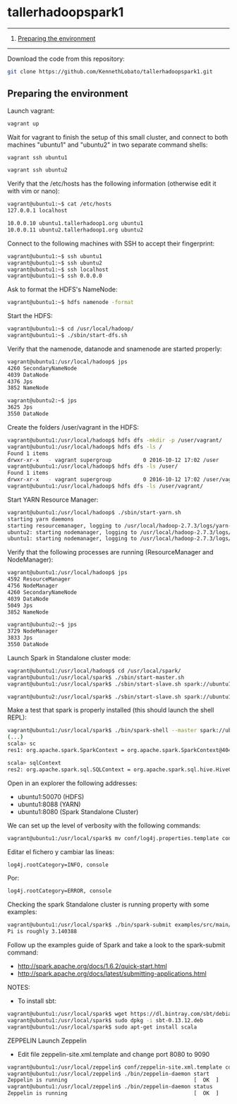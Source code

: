 # tallerhadoopspark1
***

1. [Preparing the environment](#preparing)
---
Download the code from this repository:
```Bash
git clone https://github.com/KennethLobato/tallerhadoopspark1.git
```

## Preparing the environment <a name="preparing"></a>
Launch vagrant:
```Bash
vagrant up
```

Wait for vagrant to finish the setup of this small cluster, and connect to both machines "ubuntu1" and "ubuntu2" in two separate command shells:
```Bash
vagrant ssh ubuntu1
```
```Bash
vagrant ssh ubuntu2
```

Verify that the /etc/hosts has the following information (otherwise edit it with vim or nano):
```Bash
vagrant@ubuntu1:~$ cat /etc/hosts
127.0.0.1 localhost

10.0.0.10 ubuntu1.tallerhadoop1.org ubuntu1
10.0.0.11 ubuntu2.tallerhadoop1.org ubuntu2
```

Connect to the following machines with SSH to accept their fingerprint:
```Bash
vagrant@ubuntu1:~$ ssh ubuntu1
vagrant@ubuntu1:~$ ssh ubuntu2
vagrant@ubuntu1:~$ ssh localhost
vagrant@ubuntu1:~$ ssh 0.0.0.0
```

Ask to format the HDFS's NameNode:
```Bash
vagrant@ubuntu1:~$ hdfs namenode -format
```

Start the HDFS:
```Bash
vagrant@ubuntu1:~$ cd /usr/local/hadoop/
vagrant@ubuntu1:~$ ./sbin/start-dfs.sh
```
Verify that the namenode, datanode and snamenode are started properly:
```Bash
vagrant@ubuntu1:/usr/local/hadoop$ jps
4260 SecondaryNameNode
4039 DataNode
4376 Jps
3852 NameNode
```

```Bash
vagrant@ubuntu2:~$ jps
3625 Jps
3550 DataNode
```

Create the folders /user/vagrant in the HDFS:
```Bash
vagrant@ubuntu1:/usr/local/hadoop$ hdfs dfs -mkdir -p /user/vagrant/
vagrant@ubuntu1:/usr/local/hadoop$ hdfs dfs -ls /
Found 1 items
drwxr-xr-x   - vagrant supergroup          0 2016-10-12 17:02 /user
vagrant@ubuntu1:/usr/local/hadoop$ hdfs dfs -ls /user/
Found 1 items
drwxr-xr-x   - vagrant supergroup          0 2016-10-12 17:02 /user/vagrant
vagrant@ubuntu1:/usr/local/hadoop$ hdfs dfs -ls /user/vagrant/
```

Start YARN Resource Manager:
```Bash
vagrant@ubuntu1:/usr/local/hadoop$ ./sbin/start-yarn.sh
starting yarn daemons
starting resourcemanager, logging to /usr/local/hadoop-2.7.3/logs/yarn-vagrant-resourcemanager-ubuntu1.out
ubuntu2: starting nodemanager, logging to /usr/local/hadoop-2.7.3/logs/yarn-vagrant-nodemanager-ubuntu2.out
ubuntu1: starting nodemanager, logging to /usr/local/hadoop-2.7.3/logs/yarn-vagrant-nodemanager-ubuntu1.out
```
Verify that the following processes are running (ResourceManager and NodeManager):
```Bash
vagrant@ubuntu1:/usr/local/hadoop$ jps
4592 ResourceManager
4756 NodeManager
4260 SecondaryNameNode
4039 DataNode
5049 Jps
3852 NameNode
```
```Bash
vagrant@ubuntu2:~$ jps
3729 NodeManager
3833 Jps
3550 DataNode
```

Launch Spark in Standalone cluster mode:
```Bash
vagrant@ubuntu1:/usr/local/hadoop$ cd /usr/local/spark/
vagrant@ubuntu1:/usr/local/spark$ ./sbin/start-master.sh
vagrant@ubuntu1:/usr/local/spark$ ./sbin/start-slave.sh spark://ubuntu1:7077
```

```Bash
vagrant@ubuntu2:/usr/local/spark$ ./sbin/start-slave.sh spark://ubuntu1:7077
```

Make a test that spark is properly installed (this should launch the shell REPL):
```Bash
vagrant@ubuntu1:/usr/local/spark$ ./bin/spark-shell --master spark://ubuntu1:7077
(...)
scala> sc
res1: org.apache.spark.SparkContext = org.apache.spark.SparkContext@4045fd1f

scala> sqlContext
res2: org.apache.spark.sql.SQLContext = org.apache.spark.sql.hive.HiveContext@738a977d
```

Open in an explorer the following addresses:
- ubuntu1:50070 (HDFS)
- ubuntu1:8088 (YARN)
- ubuntu1:8080 (Spark Standalone Cluster)

We can set up the level of verbosity with the following commands:

```Bash
vagrant@ubuntu1:/usr/local/spark$ mv conf/log4j.properties.template conf/log4j.properties
```

Editar el fichero y cambiar las líneas:
```Bash
log4j.rootCategory=INFO, console
```

Por:
```Bash
log4j.rootCategory=ERROR, console
```

Checking the spark Standalone cluster is running property with some examples:
```Bash
vagrant@ubuntu1:/usr/local/spark$ ./bin/spark-submit examples/src/main/python/pi.py 10
Pi is roughly 3.140388
```

Follow up the examples guide of Spark and take a look to the spark-submit command:
- http://spark.apache.org/docs/1.6.2/quick-start.html
- http://spark.apache.org/docs/latest/submitting-applications.html

NOTES:
- To install sbt:
```Bash
vagrant@ubuntu1:/usr/local/spark$ wget https://dl.bintray.com/sbt/debian/sbt-0.13.12.deb
vagrant@ubuntu1:/usr/local/spark$ sudo dpkg -i sbt-0.13.12.deb
vagrant@ubuntu1:/usr/local/spark$ sudo apt-get install scala
```

ZEPPELIN
Launch Zeppelin

- Edit file zeppelin-site.xml.template and change port 8080 to 9090

```Bash
vagrant@ubuntu1:/usr/local/zeppelin$ conf/zeppelin-site.xml.template conf/zeppeling-site.xml
vagrant@ubuntu1:/usr/local/zeppelin$ ./bin/zeppelin-daemon start
Zeppelin is running                                        [  OK  ]
vagrant@ubuntu1:/usr/local/zeppelin$ ./bin/zeppelin-daemon status
Zeppelin is running                                        [  OK  ]
```
